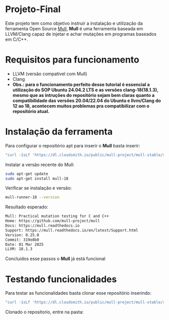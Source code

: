 # Projeto-Final
Este projeto tem como objetivo instruir a instalação e utilização da ferramenta Open Source [Mull](https://github.com/mull-project/mull?tab=readme-ov-file), **Mull** é uma ferramenta baseada em LLVM/Clang capaz de injetar e achar mutações em programas baseados em C/C++.

# Requisitos para funcionamento
- LLVM (versão compatível com Mull)
- Clang
- **Obs.: para o funcionamento perfeito desse tutorial é essencial a utilização do SOP Ubuntu 24.04.2 LTS e as versões clang-18(18.1.3), mesmo que as intruções do repositório sejam bem claras quanto a compatibilidade das versões 20.04/22.04 do Ubuntu e llvm/Clang do 12 ao 18, acontecem muitos problemas pra compatibilizar com o repositório atual.**

# Instalação da ferramenta
Para configurar o repositório apt para inserir o **Mull** basta inserir:

```bash
"curl -1sLf 'https://dl.cloudsmith.io/public/mull-project/mull-stable/setup.deb.sh' | sudo -E bash"
```

Instalar a versão recente do Mull:

```bash
sudo apt-get update
sudo apt-get install mull-18
```

Verificar se instalação e versão:

```bash
mull-runner-18 --version
```
Resultado esperado: 
```bash
Mull: Practical mutation testing for C and C++
Home: https://github.com/mull-project/mull
Docs: https://mull.readthedocs.io
Support: https://mull.readthedocs.io/en/latest/Support.html
Version: 0.25.0
Commit: 319e8b0
Date: 01 Mar 2025
LLVM: 18.1.3
```
Concluidos esse passos o **Mull** já está funcional

# Testando funcionalidades
Para testar as funcionalidades basta clonar esse repositório inserindo:

```bash
"curl -1sLf 'https://dl.cloudsmith.io/public/mull-project/mull-stable/setup.deb.sh' | sudo -E bash"
```
Clonado o repositorio, entre na pasta:




